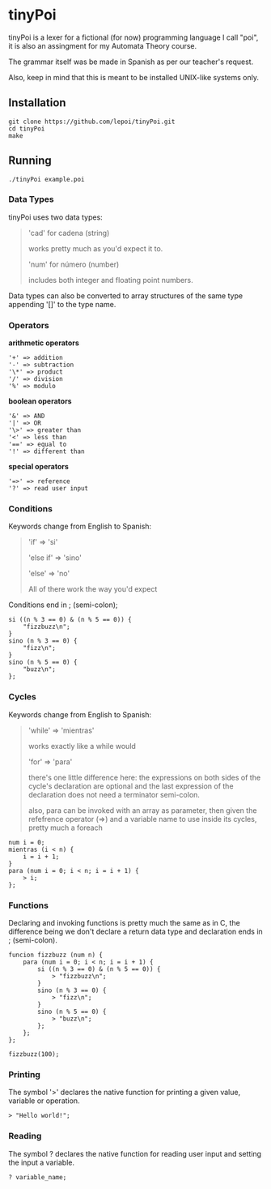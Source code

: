 # tinyPoi

tinyPoi is a lexer for a fictional (for now) programming language I call "poi", it is also an assingment for my Automata Theory course.

The grammar itself was be made in Spanish as per our teacher's request.

Also, keep in mind that this is meant to be installed UNIX-like systems only.

## Installation

	git clone https://github.com/lepoi/tinyPoi.git
	cd tinyPoi
	make

## Running

	./tinyPoi example.poi

### Data Types

tinyPoi uses two data types:

>'cad' for cadena (string)
>
>works pretty much as you'd expect it to.
>
>'num' for número (number)
>
>includes both integer and floating point numbers.

Data types can also be converted to array structures of the same type appending '[]' to the type name.

### Operators

**arithmetic operators**

	'+' => addition
	'-' => subtraction 
	'\*' => product
	'/' => division
	'%' => modulo
**boolean operators**

	'&' => AND 
	'|' => OR 
	'\>' => greater than
	'<' => less than
	'==' => equal to
	'!' => different than
**special operators**

	'=>' => reference
	'?' => read user input

### Conditions

Keywords change from English to Spanish:

>'if' => 'si'
>
>'else if' => 'sino'
>
>'else' => 'no'
>
>All of there work the way you'd expect

Conditions end in ; (semi-colon);

	si ((n % 3 == 0) & (n % 5 == 0)) {
		"fizzbuzz\n";
	}
	sino (n % 3 == 0) {
		"fizz\n";
	}
	sino (n % 5 == 0) {
		"buzz\n";
	};

### Cycles

Keywords change from English to Spanish:

>'while' => 'mientras'
>
>works exactly like a while would
>
>'for' => 'para'
>
>there's one little difference here: the expressions on both sides of the cycle's declaration are optional and the last expression of the declaration does not need a terminator semi-colon.
>
>also, para can be invoked with an array as parameter, then given the refefrence operator (=>) and a variable name to use inside its cycles, pretty much a foreach


	num i = 0;
	mientras (i < n) {
		i = i + 1;
	}
	para (num i = 0; i < n; i = i + 1) {
		> i;
	};

### Functions

Declaring and invoking functions is pretty much the same as in C, the difference being we don't declare a return data type and declaration ends in ; (semi-colon).

	funcion fizzbuzz (num n) {
		para (num i = 0; i < n; i = i + 1) {
			si ((n % 3 == 0) & (n % 5 == 0)) {
				> "fizzbuzz\n";
			}
			sino (n % 3 == 0) {
				> "fizz\n";
			}
			sino (n % 5 == 0) {
				> "buzz\n";
			};
		};
	};

	fizzbuzz(100);

### Printing

The symbol '\>' declares the native function for printing a given value, variable or operation.

	> "Hello world!";

### Reading

The symbol ? declares the native function for reading user input and setting the input a variable.

	? variable_name;